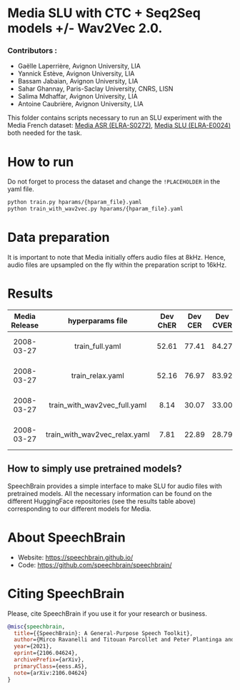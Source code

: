 # Media SLU with CTC + Seq2Seq models +/- Wav2Vec 2.0.

### Contributors : 
- Gaëlle Laperrière, Avignon University, LIA
- Yannick Estève, Avignon University, LIA 
- Bassam Jabaian, Avignon University, LIA
- Sahar Ghannay, Paris-Saclay University, CNRS, LISN
- Salima Mdhaffar, Avignon University, LIA 
- Antoine Caubrière, Avignon University, LIA 

This folder contains scripts necessary to run an SLU experiment with the Media French dataset: [Media ASR (ELRA-S0272)](https://catalogue.elra.info/en-us/repository/browse/ELRA-S0272/), [Media SLU (ELRA-E0024)](https://catalogue.elra.info/en-us/repository/browse/ELRA-E0024/) both needed for the task.

# How to run 
Do not forget to process the dataset and change the `!PLACEHOLDER` in the yaml file.

```bash
python train.py hparams/{hparam_file}.yaml
python train_with_wav2vec.py hparams/{hparam_file}.yaml
```

# Data preparation
It is important to note that Media initially offers audio files at 8kHz. Hence, audio files are upsampled on the fly within the preparation script to 16kHz.

# Results 

| Media Release | hyperparams file | Dev ChER | Dev CER | Dev CVER | Test ChER | Test CER | Test CVER | Wav2Vec |
|:-------------:|:-------------------------:|:----:|:----:|:----:|:----:|:----:|:----:|:------------------------------------:|
| 2008-03-27 | train_full.yaml | 52.61 | 77.41 | 84.27 | 53.98 | 75.03 | 82.07 | [LeBenchmark wav2vec2-FR-3K-large](https://huggingface.co/LeBenchmark/wav2vec2-FR-3K-large) |
| 2008-03-27 | train_relax.yaml | 52.16 | 76.97 | 83.92 | 53.29 | 73.32 | 80.99 | [LeBenchmark wav2vec2-FR-3K-large](https://huggingface.co/LeBenchmark/wav2vec2-FR-3K-large) |
| 2008-03-27 | train_with_wav2vec_full.yaml | 8.14 | 30.07 | 33.00 | 7.90 | 27.42 | 30.59 | [LeBenchmark wav2vec2-FR-3K-large](https://huggingface.co/LeBenchmark/wav2vec2-FR-3K-large) |
| 2008-03-27 | train_with_wav2vec_relax.yaml | 7.81 | 22.89 | 28.79 | 7.52 | 20.71 | 27.02 | [LeBenchmark wav2vec2-FR-3K-large](https://huggingface.co/LeBenchmark/wav2vec2-FR-3K-large) |

## How to simply use pretrained models?

SpeechBrain provides a simple interface to make SLU for audio files with pretrained models. All the necessary information can be found on the different HuggingFace repositories (see the results table above) corresponding to our different models for Media.

# **About SpeechBrain**
- Website: https://speechbrain.github.io/
- Code: https://github.com/speechbrain/speechbrain/

# **Citing SpeechBrain**
Please, cite SpeechBrain if you use it for your research or business.

```bibtex
@misc{speechbrain,
  title={{SpeechBrain}: A General-Purpose Speech Toolkit},
  author={Mirco Ravanelli and Titouan Parcollet and Peter Plantinga and Aku Rouhe and Samuele Cornell and Loren Lugosch and Cem Subakan and Nauman Dawalatabad and Abdelwahab Heba and Jianyuan Zhong and Ju-Chieh Chou and Sung-Lin Yeh and Szu-Wei Fu and Chien-Feng Liao and Elena Rastorgueva and François Grondin and William Aris and Hwidong Na and Yan Gao and Renato De Mori and Yoshua Bengio},
  year={2021},
  eprint={2106.04624},
  archivePrefix={arXiv},
  primaryClass={eess.AS},
  note={arXiv:2106.04624}
}
```
